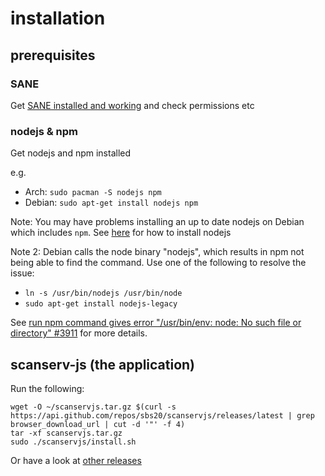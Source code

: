 # installation

## prerequisites
### SANE
Get [SANE installed and working](https://github.com/sbs20/scanserv/blob/master/install-sane.md) and 
check permissions etc

### nodejs & npm
Get nodejs and npm installed

e.g.
 * Arch: `sudo pacman -S nodejs npm`
 * Debian: `sudo apt-get install nodejs npm`

Note: You may have problems installing an up to date nodejs on Debian which includes `npm`. See
[here](https://nodejs.org/en/download/package-manager/#debian-and-ubuntu-based-linux-distributions)
for how to install nodejs

Note 2: Debian calls the node binary "nodejs", which results in npm not being able to find the command.
 Use one of the following to resolve the issue:
 * `ln -s /usr/bin/nodejs /usr/bin/node`
 * `sudo apt-get install nodejs-legacy`
 
See [run npm command gives error "/usr/bin/env: node: No such file or directory" #3911](https://github.com/nodejs/node-v0.x-archive/issues/3911#issuecomment-8956154) for more details.

## scanserv-js (the application)
Run the following:

```
wget -O ~/scanservjs.tar.gz $(curl -s https://api.github.com/repos/sbs20/scanservjs/releases/latest | grep browser_download_url | cut -d '"' -f 4)
tar -xf scanservjs.tar.gz
sudo ./scanservjs/install.sh
```

Or have a look at [other releases](https://github.com/sbs20/scanservjs/releases)
